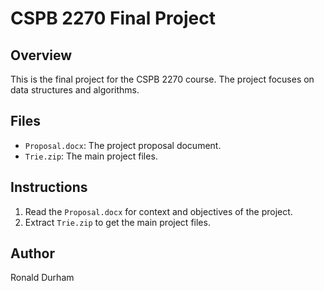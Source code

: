 # CSPB 2270 Final Project

## Overview

This is the final project for the CSPB 2270 course. The project focuses on data structures and algorithms.

## Files

- `Proposal.docx`: The project proposal document.
- `Trie.zip`: The main project files.

## Instructions

1. Read the `Proposal.docx` for context and objectives of the project.
2. Extract `Trie.zip` to get the main project files.

## Author

Ronald Durham


